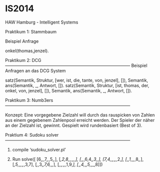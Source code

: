 IS2014
======

HAW Hamburg - Intelligent Systems

Praktikum 1: Stammbaum

Beispiel Anfrage

onkel(thomas,jenzel).

Praktikum 2: DCG
—————————————————————————————
Beispiel Anfragen an das DCG System

satz(Semantik, Struktur, [wer, ist, die, tante, von, jenzel], []), Semantik, ans(Semantik, _, Antwort, []).
satz(Semantik, Struktur, [ist, thomas, der, onkel, von, jenzel], []), Semantik, ans(Semantik, _, Antwort, []).

Praktikum 3: Numb3ers
—————————————————————————————

Konzept:
Eine vorgegebene Zielzahl will durch das rauspicken von Zahlen aus einem gegebenem Zahlenpool erreicht werden. Der Spieler der näher an der Zielzahl ist, gewinnt. Gespielt wird rundenbasiert (Best of 3).

Praktium 4: Sudoku solver
—————————————————————————————

1. compile ‘sudoku_solver.pl’

2. Run solve([
	[6,_,_,7,_,_,5,_,_],
	[_,2,8,_,_,_,_,_,_],
	[_,_,_,6,4,_,3,_,_],
	[7,4,_,_,_,_,_,2,_],
	[_,_,1,_,_,_,8,_,_],
	[_,5,_,_,_,_,_,3,7],
	[_,_,3,_,7,6,_,_,_],
	[_,_,_,_,_,_,1,9,_],
	[_,_,4,_,_,5,_,_,8]])